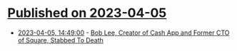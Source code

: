 # [Published on 2023-04-05](index.md)

* [2023-04-05, 14:49:00](https://news.slashdot.org/story/23/04/05/1449254/bob-lee-creator-of-cash-app-and-former-cto-of-square-stabbed-to-death?utm_source=rss1.0mainlinkanon&utm_medium=feed) - [Bob Lee, Creator of Cash App and Former CTO of Square, Stabbed To Death](https://news.slashdot.org/story/23/04/05/1449254/bob-lee-creator-of-cash-app-and-former-cto-of-square-stabbed-to-death?utm_source=rss1.0mainlinkanon&utm_medium=feed)
